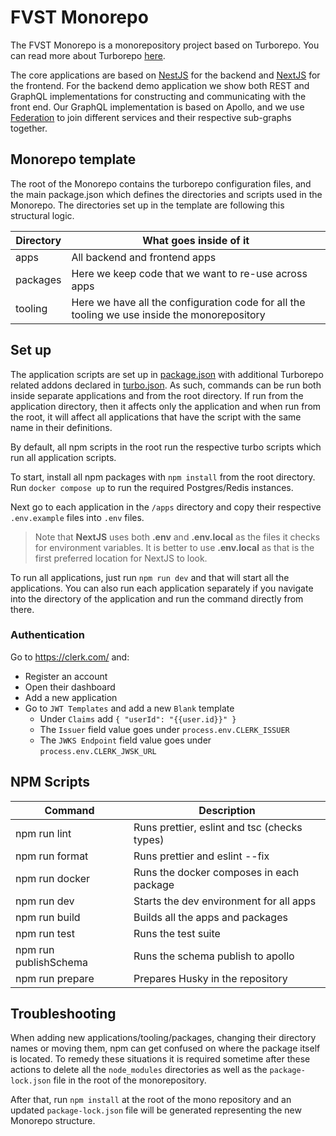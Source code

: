 # FVST Monorepo

The FVST Monorepo is a monorepository project based on Turborepo. You can read more about Turborepo
[here](https://turbo.build/repo/docs).

The core applications are based on [NestJS](https://docs.nestjs.com/) for the backend
and [NextJS](https://nextjs.org/docs) for the frontend. For the backend demo application we show both REST and GraphQL
implementations for constructing and communicating with the front end. Our GraphQL implementation is based on Apollo,
and we use [Federation](https://www.apollographql.com/docs/federation) to join different services and their respective
sub-graphs together.

## Monorepo template

The root of the Monorepo contains the turborepo configuration files, and the main package.json which defines the
directories and scripts used in the Monorepo. The directories set up in the template are following this structural
logic.

| Directory | What goes inside of it                                                                       |
| --------- | -------------------------------------------------------------------------------------------- |
| apps      | All backend and frontend apps                                                                |
| packages  | Here we keep code that we want to re-use across apps                                         |
| tooling   | Here we have all the configuration code for all the tooling we use inside the monorepository |

## Set up

The application scripts are set up in [package.json](package.json) with additional Turborepo related addons declared
in [turbo.json](turbo.json). As such, commands can be run both inside separate applications and from the root directory.
If run from the application directory, then it affects only the application and when run from the root, it will affect
all applications that have the script with the same name in their definitions.

By default, all npm scripts in the root run the respective turbo scripts which run all application scripts.

To start, install all npm packages with `npm install` from the root directory. Run `docker compose up` to run the
required Postgres/Redis instances.

Next go to each application in the `/apps` directory and copy their respective `.env.example` files into `.env` files.

> Note that **NextJS** uses both **.env** and **.env.local** as the files it checks for environment variables. It is
> better to use **.env.local** as that is the first preferred location for NextJS to look.

To run all applications, just run `npm run dev` and that will start all the applications. You can also run each
application separately if you navigate into the directory of the application and run the command directly from there.

### Authentication

Go to https://clerk.com/ and:

- Register an account
- Open their dashboard
- Add a new application
- Go to `JWT Templates` and add a new `Blank` template
  - Under `Claims` add `{ "userId": "{{user.id}}" }`
  - The `Issuer` field value goes under `process.env.CLERK_ISSUER`
  - The `JWKS Endpoint` field value goes under `process.env.CLERK_JWSK_URL`

## NPM Scripts

| Command               | Description                                  |
| --------------------- | -------------------------------------------- |
| npm run lint          | Runs prettier, eslint and tsc (checks types) |
| npm run format        | Runs prettier and eslint --fix               |
| npm run docker        | Runs the docker composes in each package     |
| npm run dev           | Starts the dev environment for all apps      |
| npm run build         | Builds all the apps and packages             |
| npm run test          | Runs the test suite                          |
| npm run publishSchema | Runs the schema publish to apollo            |
| npm run prepare       | Prepares Husky in the repository             |

## Troubleshooting

When adding new applications/tooling/packages, changing their directory names or moving them, npm can get confused on
where the package itself is located. To remedy these situations it is required sometime after these actions to delete
all the `node_modules` directories as well as the `package-lock.json` file in the root of the monorepository.

After that, run `npm install` at the root of the mono repository and an updated `package-lock.json` file will be
generated representing the new Monorepo structure.
